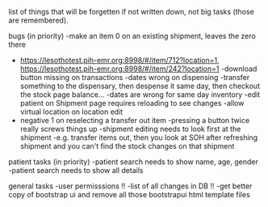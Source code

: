 list of things that will be forgetten if not written down, not big tasks (those are remembered).

bugs (in priority)
-make an item 0 on an existing shipment, leaves the zero there
- https://lesothotest.pih-emr.org:8998/#/item/712?location=1, https://lesothotest.pih-emr.org:8998/#/item/242?location=1
-download button missing on transactions
-dates wrong on dispensing
	-transfer something to the dispensary, then despense it same day, then checkout the stock page balance...
-dates are wrong for same day inventory
-edit patient on Shipment page requires reloading to see changes
-allow virtual location on location edit
- negative 1 on reselecting a transfer out item
-pressing a button twice really screws things up
-shipment editing needs to look first at the shipment
	-e.g. transfer items out, then you look at SOH after refreshing shipment and you can't find the stock changes on that shipment

patient tasks (in priority)
-patient search needs to show name, age, gender
-patient search needs to show all details

general tasks
-user permisssions !!
-list of all changes in DB !!
-get better copy of bootstrap ui and remove all those bootstrapui html template files
